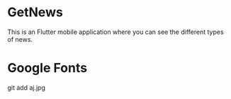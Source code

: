 # GetNews
This is an Flutter mobile application where you can see the different types of news.

# Google Fonts

git add aj.jpg


